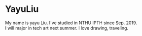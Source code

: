 <!DOCTYPE html>

<html>
<head>
  <tytle></tytle>

</head>
<body>

<h1>YayuLiu</h1>
<p>My name is yayu Liu. I've studied in NTHU IPTH since Sep. 2019.<br >
I will major in tech art next summer. I love drawing, traveling.<br ></p>

</body>
</html>
